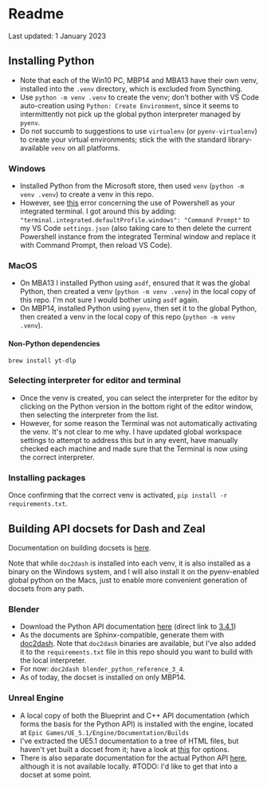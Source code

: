 # Readme

Last updated: 1 January 2023

## Installing Python

- Note that each of the Win10 PC, MBP14 and MBA13 have their own venv, installed into the `.venv` directory, which is excluded from Syncthing.
- Use `python -m venv .venv` to create the venv; don't bother with VS Code auto-creation using `Python: Create Environment`, since it seems to intermittently not pick up the global python interpreter managed by `pyenv`.
- Do not succumb to suggestions to use `virtualenv` (or `pyenv-virtualenv`) to create your virtual environments; stick the with the standard library-available `venv` on all platforms. 

### Windows

- Installed Python from the Microsoft store, then used `venv` (`python -m venv .venv`) to create a venv in this repo.
- However, see [this](https://stackoverflow.com/questions/69605313/vs-code-terminal-activate-ps1-cannot-be-loaded-because-running-scripts-is-disa) error concerning the use of Powershell as your integrated terminal.  I got around this by adding: `"terminal.integrated.defaultProfile.windows": "Command Prompt"` to my VS Code `settings.json` (also taking care to then delete the current Powershell instance from the integrated Terminal window and replace it with Command Prompt, then reload VS Code).

### MacOS

- On MBA13 I installed Python using `asdf`, ensured that it was the global Python, then created a venv (`python -m venv .venv`) in the local copy of this repo.  I'm not sure I would bother using `asdf` again.
- On MBP14, installed Python using `pyenv`, then set it to the global Python, then created a venv in the local copy of this repo (`python -m venv .venv`).

#### Non-Python dependencies

`brew install yt-dlp`

### Selecting interpreter for editor and terminal

- Once the venv is created, you can select the interpreter for the editor by clicking on the Python version in the bottom right of the editor window, then selecting the interpreter from the list.
- However, for some reason the Terminal was not automatically activating the venv.  It's not clear to me why.  I have updated global workspace settings to attempt to address this but in any event, have manually checked each machine and made sure that the Terminal is now using the correct interpreter.

### Installing packages

Once confirming that the correct venv is activated, `pip install -r requirements.txt`.

## Building API docsets for Dash and Zeal

Documentation on building docsets is [here](https://kapeli.com/docsets#python).

Note that while `doc2dash` is installed into each venv, it is also installed as a binary on the Windows system, and I will also install it on the pyenv-enabled global python on the Macs, just to enable more convenient generation of docsets from any path.

### Blender

- Download the Python API documentation [here](https://docs.blender.org/api/current/index.html) (direct link to [3.4.1](https://docs.blender.org/api/current/blender_python_reference_3_4.zip))
- As the documents are Sphinx-compatible, generate them with [doc2dash](https://github.com/hynek/doc2dash).  Note that `doc2dash` binaries are available, but I've also added it to the `requirements.txt` file in this repo should you want to build with the local interpreter.
- For now: `doc2dash blender_python_reference_3_4`.
- As of today, the docset is installed on only MBP14.

### Unreal Engine

- A local copy of both the Blueprint and C++ API documentation (which forms the basis for the Python API) is installed with the engine, located at `Epic Games/UE_5.1/Engine/Documentation/Builds`
- I've extracted the UE5.1 documentation to a tree of HTML files, but haven't yet built a docset from it; have a look at [this](https://kapeli.com/docsets#dashDocset) for options.
- There is also separate documentation for the actual Python API [here](https://docs.unrealengine.com/5.1/en-US/PythonAPI/), although it is not available locally.  #TODO: I'd like to get that into a docset at some point.
